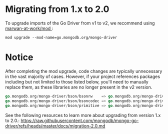 # Migrating from 1.x to 2.0

To upgrade imports of the Go Driver from v1 to v2, we recommend using [marwan-at-work/mod
](https://github.com/marwan-at-work/mod):

```
mod upgrade --mod-name=go.mongodb.org/mongo-driver
```

# Notice
After completing the mod upgrade, code changes are typically unnecessary in the vast majority of cases. However, if your project references packages including but not limited to those listed below, you'll need to manually replace them, as these libraries are no longer present in the v2 version.
```go
go.mongodb.org/mongo-driver/bson/bsonrw    => go.mongodb.org/mongo-driver/v2/bson
go.mongodb.org/mongo-driver/bson/bsoncodec => go.mongodb.org/mongo-driver/v2/bson
go.mongodb.org/mongo-driver/bson/primitive => go.mongodb.org/mongo-driver/v2/bson
```   

See the following resources to learn more about upgrading from version 1.x to 2.0.:
https://raw.githubusercontent.com/mongodb/mongo-go-driver/refs/heads/master/docs/migration-2.0.md